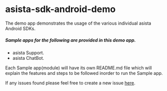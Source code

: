 # asista-sdk-android-demo
The demo app demonstrates the usage of the various individual asista Android SDKs.


##### Sample apps for the following are provided in this demo app.
- asista Support.
- asista ChatBot.

Each Sample app(module) will have its own README.md file which will explain the features and steps to be followed inorder to run the Sample app.

If any issues found please feel free to create a new issue [here](https://github.com/cherrylabstech/asista-sdk-android-demo/issues).
